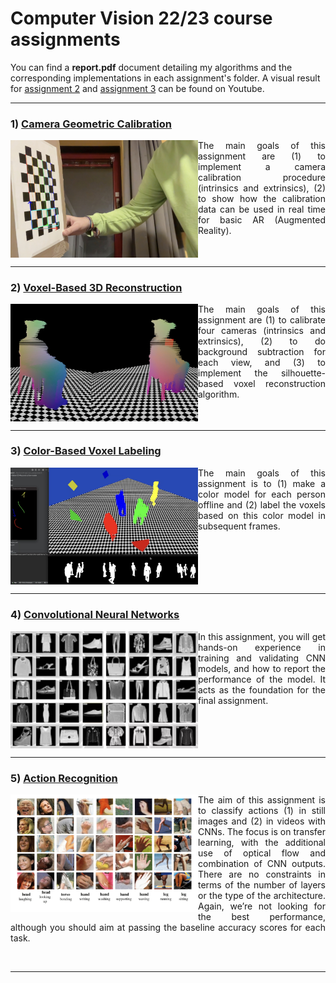 # Computer Vision 22/23 course assignments

You can find a **report.pdf** document detailing my algorithms and the corresponding implementations in each assignment's folder.
A visual result for [assignment 2](https://www.youtube.com/watch?v=w_70cBssigg) and [assignment 3](https://www.youtube.com/watch?v=2K0LduuL0rc) can be found on Youtube.

---
<h3>1) <a target="_blank" rel="noopener noreferrer" href="https://github.com/gianmarcopicarella/cv-assignments-uu/tree/main/camera_geometric_calibration">Camera Geometric Calibration</a></h3>
<img align="left" src="https://raw.githubusercontent.com/gianmarcopicarella/cv-assignments-uu/main/readme/cam_calibr.jpg" width="300"> 
<p align="justify">The main goals of this assignment are (1) to implement a camera calibration procedure (intrinsics and extrinsics), (2) to show how the calibration data can be used in real time for basic AR (Augmented Reality).</p>
<br clear="left"/>

---

<h3>2) <a target="_blank" rel="noopener noreferrer" href="https://github.com/gianmarcopicarella/cv-assignments-uu/tree/main/voxel-based_3d_reconstruction">Voxel-Based 3D Reconstruction</a></h3>
<img align="left" src="https://raw.githubusercontent.com/gianmarcopicarella/cv-assignments-uu/main/readme/3d_reconstruction.jpg" width="300"> 
<p align="justify">The main goals of this assignment are (1) to calibrate four cameras (intrinsics and extrinsics), (2) to do background subtraction for each view, and (3) to implement the silhouette-based voxel reconstruction algorithm.</p>
<br clear="left"/>

---

<h3>3) <a target="_blank" rel="noopener noreferrer" href="https://github.com/gianmarcopicarella/cv-assignments-uu/tree/main/color-based_voxel_labeling">Color-Based Voxel Labeling</a></h3>
<img align="left" src="https://raw.githubusercontent.com/gianmarcopicarella/cv-assignments-uu/main/readme/color-label.jpg" width="300"> 
<p align="justify">The main goals of this assignment is to (1) make a color model for each person offline and (2) label the voxels based on this color model in subsequent frames.</p>
<br clear="left"/>

---

<h3>4) <a target="_blank" rel="noopener noreferrer" href="https://github.com/gianmarcopicarella/cv-assignments-uu/tree/main/conv_neural_networks">Convolutional Neural Networks</a></h3>
<img align="left" src="https://raw.githubusercontent.com/gianmarcopicarella/cv-assignments-uu/main/readme/fashion_mnist.jpg" width="300"/>
<p align="justify">In this assignment, you will get hands-on experience in training and validating CNN models, and how to report the performance of the model. It acts as the foundation for the final assignment.</p>
<br clear="left"/>

---

<h3>5) <a target="_blank" rel="noopener noreferrer" href="https://github.com/gianmarcopicarella/cv-assignments-uu/tree/main/action_recognition">Action Recognition</a></h3>
<img align="left" src="https://raw.githubusercontent.com/gianmarcopicarella/cv-assignments-uu/main/readme/action_recognition.jpg" width="300"/>
<p align="justify">The aim of this assignment is to classify actions (1) in still images and (2) in videos with CNNs. The focus is on transfer learning, with the additional use of optical flow and combination of CNN outputs. There are no constraints in terms of the number of layers or the type of the architecture. Again, we’re not looking for the best performance, although you should aim at passing the baseline accuracy scores for each task.</p>
<br clear="left"/>

---
